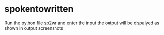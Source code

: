 # spokentowritten
Run the python file sp2wr
and enter the input 
the output will be dispalyed as shown in output screenshots
